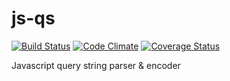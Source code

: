 js-qs
=====
[![Build Status](http://img.shields.io/travis/jproulx/js-qs.svg)](https://travis-ci.org/jproulx/js-qs)
[![Code Climate](http://img.shields.io/codeclimate/github/jproulx/js-qs.svg)](https://codeclimate.com/github/jproulx/js-qs)
[![Coverage Status](http://img.shields.io/coveralls/jproulx/js-qs.svg)](https://coveralls.io/r/jproulx/js-qs?branch=master)

Javascript query string parser &amp; encoder
